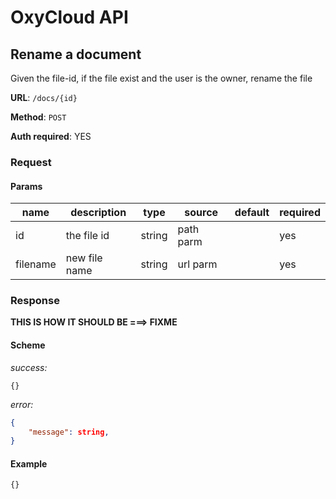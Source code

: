 # OxyCloud API

## Rename a document

Given the file-id, if the file exist and the user is the owner, rename the file

**URL**: `/docs/{id}`

**Method**: `POST`

**Auth required**: YES

### Request
#### Params
|name     |description  |type   |source   |default |required|
|---------|-------------|-------|---------|--------|--------|
|id       |the file id  | string|path parm|        | yes    |
|filename |new file name| string| url parm|        | yes    |

### Response

**THIS IS HOW IT SHOULD BE ===> FIXME**
#### Scheme
*success:*
```
{}
```
*error:*
```json
{
    "message": string,
}
```

#### Example
```
{}
```
